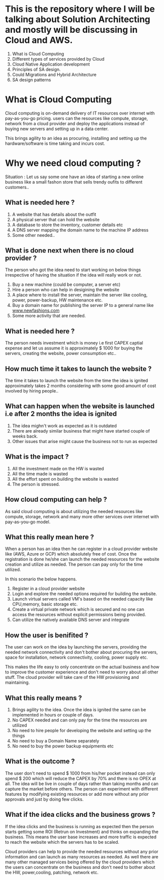 # This is the repository where I will be talking about Solution Architecting and mostly will be discussing in Cloud and AWS. 


1) What is Cloud Computing
2) Different types of services provided by Cloud
3) Cloud Native Application development
4) Principles of SA design.
5) Could Migrations and Hybrid Architecture
6) SA design patterns

# What is Cloud Computing

Cloud computing is on-demand delivery of IT resources over internet with pay-as-you-go pricing.
users can the resources like compute, storage, network from a cloud provider and deploy the applications instead of buying new servers and setting up in a data center.

This brings agility to an idea as procuring, installing and setting up the hardware/software is time taking and incurs cost.

# Why we need cloud computing ?

Situation : Let us say some one have an idea of starting a new online business like a small fashon store that sells trendy oufits to different customers.. 

## What is needed here ?

1) A website that has details about the outfit
2) A physical server that can hold the website
3) A database to store the inventory, customer details etc
4) A DNS server mapping the domain name to the machine IP address
5) Some other needed..


## What is done next when there is no cloud provider ?

The person who got the idea need to start working on below things irrespective of having the situation if the idea will really work or not.

1) Buy a new machine (could be computer, a server etc)
2) Hire a person who can help in desigining the website 
3) A place where to install the server, maintain the server like cooling, power, power-backup, HW maintenance etc.
4) Buy a domain name for publishing the server IP to a general name like www.newfashions.com
5) Some more activity that are needed.

## What is needed here ?

The person needs investment which is money i.e first CAPEX captial expense and let us assume it is approximately $ 1000 for buying the servers, creating the website, power consumption etc..

## How much time it takes to launch the website ?

The time it takes to launch the website from the time the idea is ignited approximately takes 2 months considering with some good amount of cost involved by hiring people..

## What can happen when the website is launched i.e after 2 months the idea is ignited

1) The idea mighn't work as expected as it is outdated
2) There are already similar business that might have started couple of weeks back.
3) Other issues that arise might cause the business not to run as expected

## What is the impact ?

1)  All the investment made on the HW is wasted
2)  All the time made is wasted
3)  All the effort spent on building the website is wasted
4)  The person is stressed.

## How cloud computing can help ?

As said cloud computing is about utilizing the needed resources like compute, storage, network and many more other services over internet with pay-as-you-go model.

## What this really mean here ?

When a person has an idea then he can register in a cloud provider website like (AWS, Azure or GCP) which absolutely free of cost. Once the registration is done he/she can launch the needed resources for the website creation and utilize as needed. The person can pay only for the time utilized.

In this scenario the below happens.

1) Register in a cloud provider website
2) Login and explore the needed options required for building the website.
3) Launch virtual servers called VM's based on the needed capacity like CPU,memory, basic storage etc.
4) Create a virtual private network which is secured and no one can access the resources without explicit permissions being provided.
5) Can utilize the natively available DNS server and integrate

## How the user is benifited ?

The user can work on the idea by launching the servers, providing the needed network connectivity and don't bother about procuring the servers, space for installation, network connectivity, cooling, power supply etc.

This makes the life easy to only concentrate on the actual business and how to improve the customer experience and don't need to worry about all other stuff. The cloud provider will take care of the HW provisioning and maintaining.

## What this really means ?

1) Brings agility to the idea. Once the idea is ignited the same can be implemented in hours or couple of days.
2) No CAPEX needed and can only pay for the time the resources are utilized
3) No need to hire people for developing the website and setting up the things
4) No need to buy a Domain Name separately 
5) No need to buy the power backup equipments etc 

## What is the outcome ?

The user don't need to spend $ 1000 from his/her pocket instead can only spend $ 200 which will reduce the CAPEX by 70% and there is no OPEX at all.
The idea will be live in couple of days rather than taking months and can capture the market before others.
The person can experiment with different features by modifying existing resources or add more without any prior approvals and just by doing few clicks.

## What if the idea clicks and the business grows ?

If the idea clicks and the business is running as expected then the person starts getting some ROI (Retrun on Investment) and thinks on expanding the business. This means the user base increases and more traffic is expected to reach the website which the servers has to be scaled.

Cloud providers can help to provide the needed resources without any prior information and can launch as many resources as needed.
As well there are many other managed services being offered by the cloud providers which the users can concentrate on the business and don't need to bother about the HW, power,cooling, patching, network etc.




